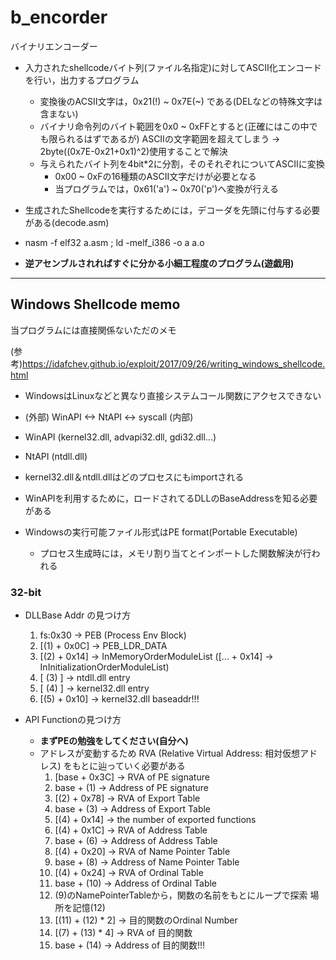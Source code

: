 # b_encorder
バイナリエンコーダー
- 入力されたshellcodeバイト列(ファイル名指定)に対してASCII化エンコードを行い，出力するプログラム
    - 変換後のACSII文字は，0x21(!) ~ 0x7E(~) である(DELなどの特殊文字は含まない)
    - バイナリ命令列のバイト範囲を0x0 ~ 0xFFとすると(正確にはこの中でも限られるはずであるが)
    ASCIIの文字範囲を超えてしまう -> 2byte((0x7E-0x21+0x1)^2)使用することで解決
    - 与えられたバイト列を4bit*2に分割，そのそれぞれについてASCIIに変換
        - 0x00 ~ 0xFの16種類のASCII文字だけが必要となる
        - 当プログラムでは，0x61('a') ~ 0x70('p')へ変換が行える
- 生成されたShellcodeを実行するためには，デコーダを先頭に付与する必要がある(decode.asm)

- nasm -f elf32 a.asm ; ld -melf_i386 -o a a.o

- **逆アセンブルされればすぐに分かる小細工程度のプログラム(遊戯用)**
---
## Windows Shellcode memo
当プログラムには直接関係ないただのメモ

(参考)https://idafchev.github.io/exploit/2017/09/26/writing_windows_shellcode.html
- WindowsはLinuxなどと異なり直接システムコール関数にアクセスできない
- (外部) WinAPI <-> NtAPI <-> syscall (内部)
- WinAPI (kernel32.dll, advapi32.dll, gdi32.dll...)
- NtAPI (ntdll.dll)
- kernel32.dll＆ntdll.dllはどのプロセスにもimportされる
- WinAPIを利用するために，ロードされてるDLLのBaseAddressを知る必要がある 

- Windowsの実行可能ファイル形式はPE format(Portable Executable)
    - プロセス生成時には，メモリ割り当てとインポートした関数解決が行われる


### 32-bit
- DLLBase Addr の見つけ方
    1. fs:0x30 -> PEB (Process Env Block)
    2. [(1) + 0x0C] -> PEB_LDR_DATA
    3. [(2) + 0x14] -> InMemoryOrderModuleList
    ([... + 0x14] -> InInitializationOrderModuleList)
    4. [ (3) ] -> ntdll.dll entry
    5. [ (4) ] -> kernel32.dll entry
    6. [(5) + 0x10] -> kernel32.dll baseaddr!!!


- API Functionの見つけ方
    - **まずPEの勉強をしてください(自分へ)**
    - アドレスが変動するため RVA (Relative Virtual Address: 相対仮想アドレス)
    をもとに辿っていく必要がある
        1. [base + 0x3C] -> RVA of PE signature
        2. base + (1)    -> Address of PE signature
        3. [(2) + 0x78]  -> RVA of Export Table
        4. base + (3)  -> Address of Export Table
        5. [(4) + 0x14]  -> the number of exported functions
        6. [(4) + 0x1C]  -> RVA of Address Table
        7. base + (6)  -> Address of Address Table
        8. [(4) + 0x20]  -> RVA of Name Pointer Table
        9. base + (8)  -> Address of Name Pointer Table
        10. [(4) + 0x24] -> RVA of Ordinal Table
        11. base + (10) -> Address of Ordinal Table
        12. (9)のNamePointerTableから，関数の名前をもとにループで探索 場所を記憶(12)
        13. [(11) + (12) * 2] -> 目的関数のOrdinal Number
        14. [(7) + (13) * 4] -> RVA of 目的関数
        15. base + (14) -> Address of 目的関数!!!
